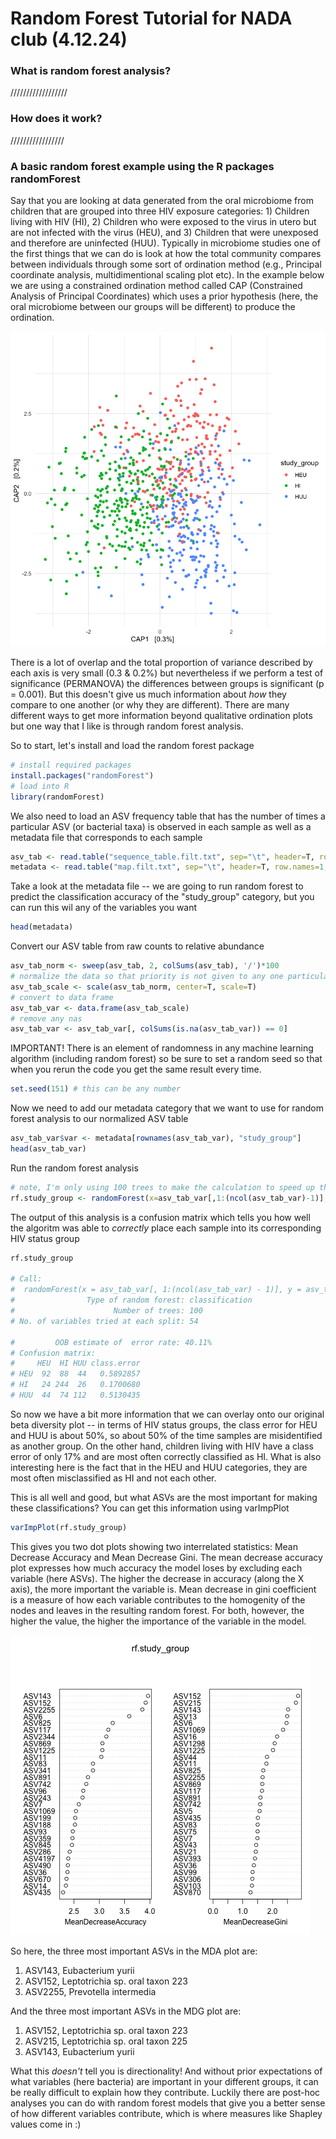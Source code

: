 # Random Forest Tutorial for NADA club (4.12.24)

### What is random forest analysis?

//////////////////

### How does it work?

/////////////////

### A basic random forest example using the R packages randomForest 

Say that you are looking at data generated from the oral microbiome from children that are grouped into three HIV exposure categories: 1) Children living with HIV (HI), 2) Children who were exposed to the virus in utero but are not infected with the virus (HEU), and 3) Children that were unexposed and therefore are uninfected (HUU). Typically in microbiome studies one of the first things that we can do is look at how the total community compares between individuals through some sort of ordination method (e.g., Principal coordinate analysis, multidimentional scaling plot etc). In the example below we are using a constrained ordination method called CAP (Constrained Analysis of Principal Coordinates) which uses a prior hypothesis (here, the oral microbiome between our groups will be different) to produce the ordination.

![capscale plot of HIV status groups](capscale.png)

There is a lot of overlap and the total proportion of variance described by each axis is very small (0.3 & 0.2%) but nevertheless if we perform a test of significance (PERMANOVA) the differences between groups is significant (p = 0.001). But this doesn't give us much information about *how* they compare to one another (or why they are different). There are many different ways to get more information beyond qualitative ordination plots but one way that I like is through random forest analysis. 

So to start, let's install and load the random forest package

```R
# install required packages 
install.packages("randomForest")
# load into R
library(randomForest)
```

We also need to load an ASV frequency table that has the number of times a particular ASV (or bacterial taxa) is observed in each sample as well as a metadata file that corresponds to each sample

```R
asv_tab <- read.table("sequence_table.filt.txt", sep="\t", header=T, row.names=1, stringsAsFactors=F, comment.char="")
metadata <- read.table("map.filt.txt", sep="\t", header=T, row.names=1, stringsAsFactors=T, comment.char="")
```

Take a look at the metadata file -- we are going to run random forest to predict the classification accuracy of the "study_group" category, but you can run this wil any of the variables you want

```R
head(metadata)
```

Convert our ASV table from raw counts to relative abundance

```R
asv_tab_norm <- sweep(asv_tab, 2, colSums(asv_tab), '/')*100
# normalize the data so that priority is not given to any one particular feature (i.e., ASV)
asv_tab_scale <- scale(asv_tab_norm, center=T, scale=T)
# convert to data frame
asv_tab_var <- data.frame(asv_tab_scale)
# remove any nas 
asv_tab_var <- asv_tab_var[, colSums(is.na(asv_tab_var)) == 0]
```

IMPORTANT! There is an element of randomness in any machine learning algorithm (including random forest) so be sure to set a random seed so that when you rerun the code you get the same result every time.

```R
set.seed(151) # this can be any number
```

Now we need to add our metadata category that we want to use for random forest analysis to our normalized ASV table

```R
asv_tab_var$var <- metadata[rownames(asv_tab_var), "study_group"]
head(asv_tab_var)
```

Run the random forest analysis

```R
# note, I'm only using 100 trees to make the calculation to speed up the process but usually I do 1,000 trees
rf.study_group <- randomForest(x=asv_tab_var[,1:(ncol(asv_tab_var)-1)], y=asv_tab_var$var, ntree=100, importance=T, proximity=T)
```

The output of this analysis is a confusion matrix which tells you how well the algoritm was able to *correctly* place each sample into its corresponding HIV status group

```R
rf.study_group

# Call:
#  randomForest(x = asv_tab_var[, 1:(ncol(asv_tab_var) - 1)], y = asv_tab_var$var,      ntree = 100, importance = T, proximity = T)
#                Type of random forest: classification
#                      Number of trees: 100
# No. of variables tried at each split: 54

#         OOB estimate of  error rate: 40.11%
# Confusion matrix:
#     HEU  HI HUU class.error
# HEU  92  88  44   0.5892857
# HI   24 244  26   0.1700680
# HUU  44  74 112   0.5130435
```

So now we have a bit more information that we can overlay onto our original beta diversity plot -- in terms of HIV status groups, the class error for HEU and HUU is about 50%, so about 50% of the time samples are misidentified as another group. On the other hand, children living with HIV have a class error of only 17% and are most often correctly classified as HI. What is also interesting here is the fact that in the HEU and HUU categories, they are most often misclassified as HI and not each other. 

This is all well and good, but what ASVs are the most important for making these classifications? You can get this information using varImpPlot

```R
varImpPlot(rf.study_group)
```

This gives you two dot plots showing two interrelated statistics: Mean Decrease Accuracy and Mean Decrease Gini. The mean decrease accuracy plot expresses how much accuracy the model loses by excluding each variable (here ASVs). The higher the decrease in accuracy (along the X axis), the more important the variable is. Mean decrease in gini coefficient is a measure of how each variable contributes to the homogenity of the nodes and leaves in the resulting random forest. For both, however, the higher the value, the higher the importance of the variable in the model. 

![variable importance plot](varimp.png)

So here, the three most important ASVs in the MDA plot are:

1. ASV143, Eubacterium yurii
2. ASV152, Leptotrichia sp. oral taxon 223
3. ASV2255, Prevotella intermedia

And the three most important ASVs in the MDG plot are:

1. ASV152, Leptotrichia sp. oral taxon 223
2. ASV215, Leptotrichia sp. oral taxon 225
3. ASV143, Eubacterium yurii

What this *doesn't* tell you is directionality! And without prior expectations of what variables (here bacteria) are important in your different groups, it can be really difficult to explain how they contribute. Luckily there are post-hoc analyses you can do with random forest models that give you a better sense of how different variables contribute, which is where measures like Shapley values come in :)


